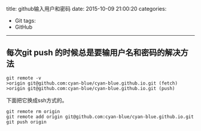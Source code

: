 title: github输入用户和密码
date: 2015-10-09 21:00:20
categories:
- Git
tags:
- GitHub
---

## 每次git push 的时候总是要输用户名和密码的解决方法

```
git remote -v
>origin	git@github.com:cyan-blue/cyan-blue.github.io.git (fetch)
>origin	git@github.com:cyan-blue/cyan-blue.github.io.git (push)
```
下面把它换成ssh方式的。
```
git remote rm origin
git remote add origin git@github.com:cyan-blue/cyan-blue.github.io.git
git push origin
```